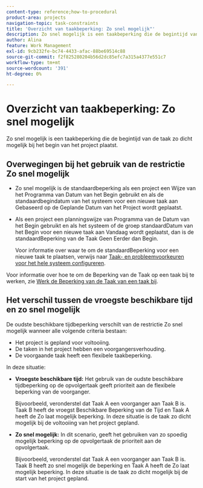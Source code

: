 ```yaml
---
content-type: reference;how-to-procedural
product-area: projects
navigation-topic: task-constraints
title: 'Overzicht van taakbeperking: Zo snel mogelijk"'
description: Zo snel mogelijk is een taakbeperking die de begintijd van de taak zo dicht mogelijk bij het begin van het project plaatst.
author: Alina
feature: Work Management
exl-id: 9cb232fe-bc74-4433-afac-88be69514c88
source-git-commit: f2f825280204b56d2dc85efc7a315a4377e551c7
workflow-type: tm+mt
source-wordcount: '391'
ht-degree: 0%

---
```


# Overzicht van taakbeperking: Zo snel mogelijk

Zo snel mogelijk is een taakbeperking die de begintijd van de taak zo dicht mogelijk bij het begin van het project plaatst.

## Overwegingen bij het gebruik van de restrictie Zo snel mogelijk

* Zo snel mogelijk is de standaardbeperking als een project een Wijze van het Programma van Datum van het Begin gebruikt en als de standaardbegindatum van het systeem voor een nieuwe taak aan Gebaseerd op de Geplande Datum van het Project wordt geplaatst.

* Als een project een planningswijze van Programma van de Datum van het Begin gebruikt en als het systeem of de groep standaardDatum van het Begin voor een nieuwe taak aan Vandaag wordt geplaatst, dan is de standaardBeperking van de Taak Geen Eerder dan Begin.

   Voor informatie over waar te om de standaardBeperking voor een nieuwe taak te plaatsen, verwijs naar [Taak- en probleemvoorkeuren voor het hele systeem configureren](../../../administration-and-setup/set-up-workfront/configure-system-defaults/set-task-issue-preferences.md).

Voor informatie over hoe te om de Beperking van de Taak op een taak bij te werken, zie [Werk de Beperking van de Taak van een taak bij](../../../manage-work/tasks/task-constraints/update-task-constraint-of-task.md).

<!--
<div data-mc-conditions="QuicksilverOrClassic.Draft mode">
<p>(NOTE: replaced with new article linked above) </p>
<p>To update the Task Constraint to As Soon As Possible: </p>
<ol>
<li value="1">Go to a task whose Task Constraint you want to update.</li>
<li value="2"> <p data-mc-conditions="QuicksilverOrClassic.Quicksilver">Click the <strong>More</strong> icon <img src="assets/qs-more-icon-on-an-object.png"> next to the task name, then click <strong>Edit</strong>.</p> </li>
<li value="3"> <p>In the <strong>Overview</strong> section, expand the <strong>Task Constraint</strong> drop-down menu.</p> </li>
<li value="4"> <p>Select <strong>As Soon As Possible</strong>.</p> </li>
<li value="5">Click <strong>Save Changes</strong>. </li>
</ol>
</div>
-->

## Het verschil tussen de vroegste beschikbare tijd en zo snel mogelijk

<!--
<p data-mc-conditions="QuicksilverOrClassic.Draft mode">(NOTE: [! This section is duplicated in "Earliest Available Time"])&nbsp;</p>
-->

De oudste beschikbare tijdbeperking verschilt van de restrictie Zo snel mogelijk wanneer alle volgende criteria bestaan:

* Het project is gepland voor voltooiing.
* De taken in het project hebben een voorgangersverhouding.
* De voorgaande taak heeft een flexibele taakbeperking.

In deze situatie:

* **Vroegste beschikbare tijd:** Het gebruik van de oudste beschikbare tijdbeperking op de opvolgertaak geeft prioriteit aan de flexibele beperking van de voorganger.

   Bijvoorbeeld, veronderstel dat Taak A een voorganger aan Taak B is. Taak B heeft de vroegst Beschikbare Beperking van de Tijd en Taak A heeft de Zo laat mogelijk beperking. In deze situatie is de taak zo dicht mogelijk bij de voltooiing van het project gepland.

* **Zo snel mogelijk:** In dit scenario, geeft het gebruiken van zo spoedig mogelijk beperking op de opvolgertaak de prioriteit aan de opvolgertaak.

   Bijvoorbeeld, veronderstel dat Taak A een voorganger aan Taak B is. Taak B heeft zo snel mogelijk de beperking en Taak A heeft de Zo laat mogelijk beperking. In deze situatie is de taak zo dicht mogelijk bij de start van het project gepland.
